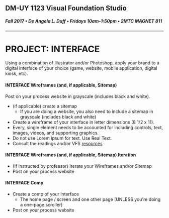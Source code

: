 ## DM-UY 1123 Visual Foundation Studio
##### Fall 2017 • De Angela L. Duff • Fridays 10am-1:50pm • 2MTC MAGNET 811 
---


# PROJECT: INTERFACE
Using a combination of Illustrator and/or Photoshop, apply your brand to a digital interface of your choice (game, website, mobile application, digital kiosk, etc).

#### INTERFACE Wireframes (and, if applicable, Sitemap)     
Post on your process website in grayscale (includes black and white). 
* (if applicable) create a sitemap
  * If you are doing a website, you also need to include a sitemap in grayscale (includes black and white)
* Create a wireframe of your interface in letter dimensions (8 1/2 x 11). 
* Every, single element needs to be accounted for including controls, text, images, videos, and supporting graphics. 
* Do not use Lorem Ipsum for text. Use Real Text.
* Consult the readings and/or VFS <a href="dm1123_vfs_recommended_resources.html">resources</a> 

#### INTERFACE Wireframes (and, if applicable, Sitemap) Iteration  
* (If instructed by professor) Iterate your Wireframes and/or Sitemap
* Post on your process website

#### INTERFACE Comp 
* Create a comp of your interface 
    * The home page / screen and one other page (UNLESS you're doing a one-page scroller)
* Post on your process website


